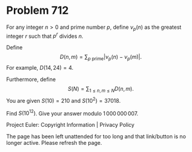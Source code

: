 #   Problem 712

   For any integer $n>0$ and prime number $p,$ define $\nu_p(n)$ as the
   greatest integer $r$ such that $p^r$ divides $n$.

   Define $$D(n, m) = \sum_{p \text{ prime}} \left| \nu_p(n) -
   \nu_p(m)\right|.$$ For example, $D(14,24) = 4$.

   Furthermore, define $$S(N) = \sum_{1 \le n, m \le N} D(n, m).$$ You are
   given $S(10) = 210$ and $S(10^2) = 37018$.

   Find $S(10^{12})$. Give your answer modulo $1\,000\,000\,007$.

   Project Euler: Copyright Information | Privacy Policy

   The page has been left unattended for too long and that link/button is no
   longer active. Please refresh the page.

